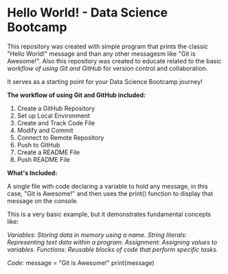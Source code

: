 # **Hello World! - Data Science Bootcamp**
This repository was created with simple program that prints the classic "Hello World!" message and than any other messagesm like "Git is Awesome!". 
Also this repository was created to educate related to the basic *workflow of using Git and GitHub* for version control and collaboration.

It serves as a starting point for your Data Science Bootcamp journey!

**The workflow of using Git and GitHub included:**

1. Create a GitHub Repository
2. Set up Local Environment
3. Create and Track Code File
4. Modify and Commit
5. Connect to Remote Repository
6. Push to GitHub
7. Create a README File
8. Push README File

**What's Included:**

A single file with code declaring a variable to hold any message, in this case, "Git is Awesome!" and then uses the print() function to display that message on the console.

This is a very basic example, but it demonstrates fundamental concepts like:

*Variables: Storing data in memory using a name.*
*String literals: Representing text data within a program.*
*Assignment: Assigning values to variables.*
*Functions: Reusable blocks of code that perform specific tasks.*

*Code:*
message = "Git is Awesome!"
print(message)
